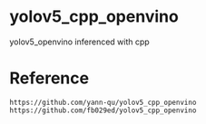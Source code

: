 # yolov5_cpp_openvino
yolov5_openvino inferenced with cpp

# Reference
```
https://github.com/yann-qu/yolov5_cpp_openvino
https://github.com/fb029ed/yolov5_cpp_openvino
```
